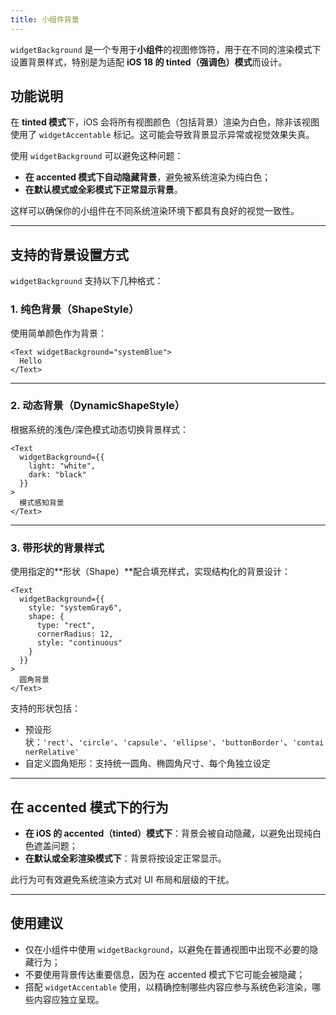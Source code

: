 ```yaml
---
title: 小组件背景
---
```

`widgetBackground` 是一个专用于**小组件**的视图修饰符，用于在不同的渲染模式下设置背景样式，特别是为适配 **iOS 18 的 tinted（强调色）模式**而设计。

## 功能说明

在 **tinted 模式**下，iOS 会将所有视图颜色（包括背景）渲染为白色，除非该视图使用了 `widgetAccentable` 标记。这可能会导致背景显示异常或视觉效果失真。

使用 `widgetBackground` 可以避免这种问题：

* **在 accented 模式下自动隐藏背景**，避免被系统渲染为纯白色；
* **在默认模式或全彩模式下正常显示背景**。

这样可以确保你的小组件在不同系统渲染环境下都具有良好的视觉一致性。

---

## 支持的背景设置方式

`widgetBackground` 支持以下几种格式：

### 1. **纯色背景（ShapeStyle）**

使用简单颜色作为背景：

```tsx
<Text widgetBackground="systemBlue">
  Hello
</Text>
```

---

### 2. **动态背景（DynamicShapeStyle）**

根据系统的浅色/深色模式动态切换背景样式：

```tsx
<Text
  widgetBackground={{
    light: "white",
    dark: "black"
  }}
>
  模式感知背景
</Text>
```

---

### 3. **带形状的背景样式**

使用指定的\*\*形状（Shape）\*\*配合填充样式，实现结构化的背景设计：

```tsx
<Text
  widgetBackground={{
    style: "systemGray6",
    shape: {
      type: "rect",
      cornerRadius: 12,
      style: "continuous"
    }
  }}
>
  圆角背景
</Text>
```

支持的形状包括：

* 预设形状：`'rect'`、`'circle'`、`'capsule'`、`'ellipse'`、`'buttonBorder'`、`'containerRelative'`
* 自定义圆角矩形：支持统一圆角、椭圆角尺寸、每个角独立设定

---

## 在 accented 模式下的行为

* **在 iOS 的 accented（tinted）模式下**：背景会被自动隐藏，以避免出现纯白色遮盖问题；
* **在默认或全彩渲染模式下**：背景将按设定正常显示。

此行为可有效避免系统渲染方式对 UI 布局和层级的干扰。

---

## 使用建议

* 仅在小组件中使用 `widgetBackground`，以避免在普通视图中出现不必要的隐藏行为；
* 不要使用背景传达重要信息，因为在 accented 模式下它可能会被隐藏；
* 搭配 `widgetAccentable` 使用，以精确控制哪些内容应参与系统色彩渲染，哪些内容应独立呈现。
